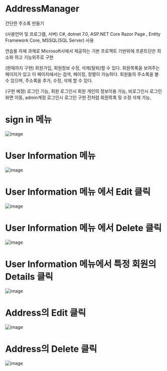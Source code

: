 # AddressManager
간단한 주소록 만들기

(사용언어 및 프로그램, 서버)
C#, dotnet 7.0, ASP.NET Core Razor Page , Entity Framework Core, MSSQL(SQL Server) 사용

연습용 자체 과제로
Microsoft사에서 제공하는 기본 프로젝트 기반위에 프론트단은 최소화 하고 기능위주로 구현

(현재까지 구현)
회원가입, 회원정보 수정, 삭제(탈퇴)할 수 있다. 
회원목록을 보여주는 페이지가 있고 이 페이지에서는 검색, 페이징, 정렬이 가능하다.
회원들의 주소록을 볼 수 있으며, 주소록을 추가, 수정, 삭제 할 수 있다.


(구현 예정)
로그인 기능, 
회원 로그인시 회원 개인의 정보이용 가능, 비로그인시 로그인 화면 이동, 
admin계정 로그인시 로그인 구현 전처럼 회원목록 및 수정 삭제 가능,



# sign in 메뉴

![image](https://user-images.githubusercontent.com/115135514/235618302-6ba70dd3-c245-4d45-bbcb-b02fda86ad89.png)



# User Information 메뉴

![image](https://user-images.githubusercontent.com/115135514/235618249-b65c0bb1-2b7c-4158-9e1c-05afc623511a.png)


# User Information 메뉴 에서 Edit 클릭

![image](https://user-images.githubusercontent.com/115135514/235839987-5ac6a3d7-1583-41ef-adfe-629c8f80f005.png)


# User Information 메뉴 에서 Delete 클릭

![image](https://user-images.githubusercontent.com/115135514/235839932-cccd1cf7-1238-4b45-904c-80821700b41d.png)



# User Information 메뉴에서 특정 회원의 Details 클릭

![image](https://user-images.githubusercontent.com/115135514/235839729-dd403a29-9df8-4eb7-91dd-c5cff44aeb54.png)



# Address의 Edit 클릭

![image](https://user-images.githubusercontent.com/115135514/235839764-aab58955-5875-4d43-82fa-d61b158c79d8.png)


# Address의 Delete 클릭
![image](https://user-images.githubusercontent.com/115135514/235839813-e3ac70e9-7a0b-406f-95dc-0cfca80e8ba4.png)



